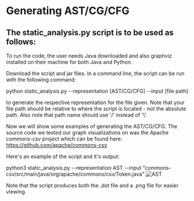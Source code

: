 # Generating AST/CG/CFG

## The static_analysis.py script is to be used as follows:


To run the code, the user needs Java downloaded and also graphviz installed on their machine for both Java and Python.

Download the script and jar files. In a command line, the script can be run with the following command:

python static_analysis.py --representation [AST/CG/CFG] --input [file path]

to generate the respective representation for the file given. Note that your file path should be relative to where the script is located - not the absolute path. Also note that path name should use '/' instead of '\\'. 

Now we will show some examples of generating the AST/CG/CFG. The source code we tested our graph visualizations on was the Apache commons-csv project which can be found here: https://github.com/apache/commons-csv

Here's an example of the script and it's output:

python3 static_analysis.py --representation AST --input "commons-csv/src/main/java/org/apache/commons/csv/Token.java"
![AST](https://user-images.githubusercontent.com/50717720/154831968-ddc88e27-21c8-496d-a843-8f653c48dedb.png)

Note that the script produces both the .dot file and a .png file for easier viewing.

